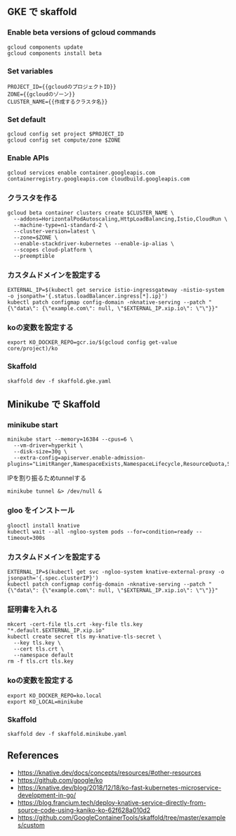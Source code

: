 ## GKE で skaffold

### Enable beta versions of gcloud commands
```
gcloud components update
gcloud components install beta
```

### Set variables
```
PROJECT_ID={{gcloudのプロジェクトID}}
ZONE={{gcloudのゾーン}}
CLUSTER_NAME={{作成するクラスタ名}}
```

### Set default
```
gcloud config set project $PROJECT_ID
gcloud config set compute/zone $ZONE
```

### Enable APIs
```
gcloud services enable container.googleapis.com containerregistry.googleapis.com cloudbuild.googleapis.com
```

### クラスタを作る
```
gcloud beta container clusters create $CLUSTER_NAME \
  --addons=HorizontalPodAutoscaling,HttpLoadBalancing,Istio,CloudRun \
  --machine-type=n1-standard-2 \
  --cluster-version=latest \
  --zone=$ZONE \
  --enable-stackdriver-kubernetes --enable-ip-alias \
  --scopes cloud-platform \
  --preemptible
```

### カスタムドメインを設定する
```
EXTERNAL_IP=$(kubectl get service istio-ingressgateway -nistio-system -o jsonpath='{.status.loadBalancer.ingress[*].ip}')
kubectl patch configmap config-domain -nknative-serving --patch "{\"data\": {\"example.com\": null, \"$EXTERNAL_IP.xip.io\": \"\"}}"
```

### koの変数を設定する
```
export KO_DOCKER_REPO=gcr.io/$(gcloud config get-value core/project)/ko
```

### Skaffold
```
skaffold dev -f skaffold.gke.yaml
```

## Minikube で Skaffold

### minikube start
```
minikube start --memory=16384 --cpus=6 \
  --vm-driver=hyperkit \
  --disk-size=30g \
  --extra-config=apiserver.enable-admission-plugins="LimitRanger,NamespaceExists,NamespaceLifecycle,ResourceQuota,ServiceAccount,DefaultStorageClass,MutatingAdmissionWebhook"
```
IPを割り振るためtunnelする
```
minikube tunnel &> /dev/null &
```

### gloo をインストール
```
glooctl install knative
kubectl wait --all -ngloo-system pods --for=condition=ready --timeout=300s
```

### カスタムドメインを設定する
```
EXTERNAL_IP=$(kubectl get svc -ngloo-system knative-external-proxy -o jsonpath='{.spec.clusterIP}')
kubectl patch configmap config-domain -nknative-serving --patch "{\"data\": {\"example.com\": null, \"$EXTERNAL_IP.xip.io\": \"\"}}"
```

### 証明書を入れる
```
mkcert -cert-file tls.crt -key-file tls.key "*.default.$EXTERNAL_IP.xip.io"
kubectl create secret tls my-knative-tls-secret \
  --key tls.key \
  --cert tls.crt \
  --namespace default
rm -f tls.crt tls.key
```

### koの変数を設定する
```
export KO_DOCKER_REPO=ko.local
export KO_LOCAL=minikube
```

### Skaffold
```
skaffold dev -f skaffold.minikube.yaml
```

## References
- https://knative.dev/docs/concepts/resources/#other-resources
- https://github.com/google/ko
- https://knative.dev/blog/2018/12/18/ko-fast-kubernetes-microservice-development-in-go/
- https://blog.francium.tech/deploy-knative-service-directly-from-source-code-using-kaniko-ko-62f628a010d2
- https://github.com/GoogleContainerTools/skaffold/tree/master/examples/custom
